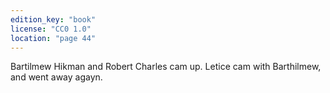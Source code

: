 ```yaml
---
edition_key: "book"
license: "CC0 1.0"
location: "page 44"
---
```

Bartilmew Hikman and Robert Charles cam up.
Letice cam with Barthilmew, and went away agayn.
